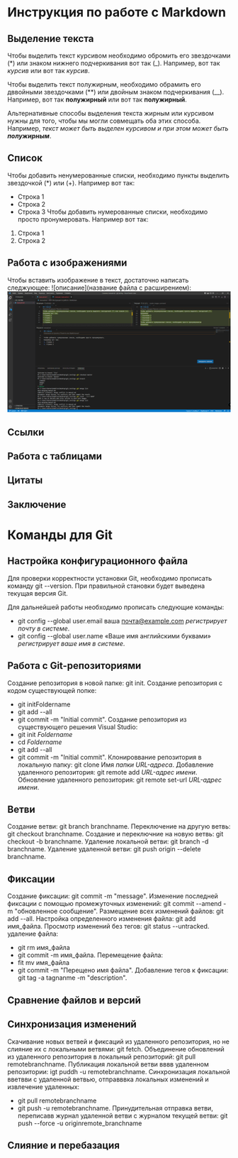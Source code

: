 # Инструкция по работе с Markdown
## Выделение текста
Чтобы выделить текст курсивом необходимо обромить его звездочками (*) или знаком нижнего подчеркивания вот так (_). Например, вот так *курсив* или вот так _курсив_.

Чтобы выделить текст полужирным, необходимо обрамить его дввойными звездочками (**) или двойным знаком подчеркивания (__). Например, вот так **полужирный** или вот так __полужирный__.

Альтернативные способы выделения текста жирным или курсивом нужны для того, чтобы мы могли совмещать оба этих способа. Например, _текст может быть выделен курсивом и при этом может быть **полужирным**_.
## Список
Чтобы добавить ненумерованные списки, необходимо пункты выделить звездочкой (*) или (+).
Например вот так:
* Строка 1
* Строка 2
* Строка 3
Чтобы добавить нумерованные списки, необходимо просто пронумеровать.
Например вот так:
1. Строка 1
2. Строка 2
## Работа с изображениями
Чтобы вставить изображение в текст, достаточно написать следжующее: ![описание](название файла с расширением):
![Это ошибка конфликта](conflict.png)

## Ссылки

## Работа с таблицами

## Цитаты

## Заключение

# Команды для Git
## Настройка конфигурационного файла
Для проверки корректности установки Git, необходимо прописать команду git --version. При правильной становки будет выведена текущая версия Git.

Для дальнейшей работы необходимо прописать следующие команды:
* git config --global user.email ваша почта@example.com *регистрирует почту в системе*.
* git config --global user.name «Ваше имя английскими буквами» *регистрирует ваше имя в системе*.
## Работа с Git-репозиториями
Создание репозитория в новой папке: git init.
Создание репозитория с кодом  существующей попке:
* git initFoldername
* git add --all
* git commit -m "Initial commit".
Создание репозитория из существующего решения Visual Studio:
* git init *Foldername*
* cd *Foldername*
* git add --all
* git commit -m "Initial commit".
Клонироввание репозитория в локальную папку: git clone Имя *папки URL-адреса*.
Добавление удаленного репозитория: git remote add *URL-адрес имени*.
Обновление удаленного репозитория: git remote set-url *URL-адрес имени*.
## Ветви
Создание ветви: git branch branchname.
Переключение на другую ветвь: git checkout branchname.
Создание и переключние на новую ветвь: 
git checkout -b branchname.
Удаление локальной ветви: 
git branch -d branchname.
Удаление удаленной ветви:
git push origin --delete branchname.

## Фиксации
Создание фиксации:
git commit -m "message".
Изменение последней фиксации с помощью промежуточных изменений:
git commit --amend -m "обновленное сообщение".
Размещение всех изменений файлов:
git add --all.
Настройка определенного изменения файла:
git add имя_файла.
Просмотр изменений без тегов:
git status --untracked.
удаление файла:
* git rm имя_файла
* git commit -m имя_файла.
Перемещение файла:
* fit mv имя_файла
* git commit -m "Перещено имя файла".
Добавление тегов к фиксации:
git tag -a tagnanme -m "description".

## Сравнение файлов и версий

## Синхронизация изменений
Скачивание новых ветвей и фиксаций из удаленного репозитория, но не слияние их с локальными ветвями:
git fetch.
Объединение обновлений из удаленного репозитория в локальный репозиторий:
git pull remotebranchname.
Публикация локальной ветви вввв удаленном репозитории:
igt puddh -u remotebranchname.
Синхронизация локальной вветвви с удаленной ветвью, отправввка локальных изменений и извлечение удаленных:
* git pull remotebranchname
* git push -u remotebranchname.
Принудительная отправка ветви, переписавв журнал удаленной ветви с журналом текущей ветви:
git push --force -u originremote_branchname
## Слияние и перебазация


